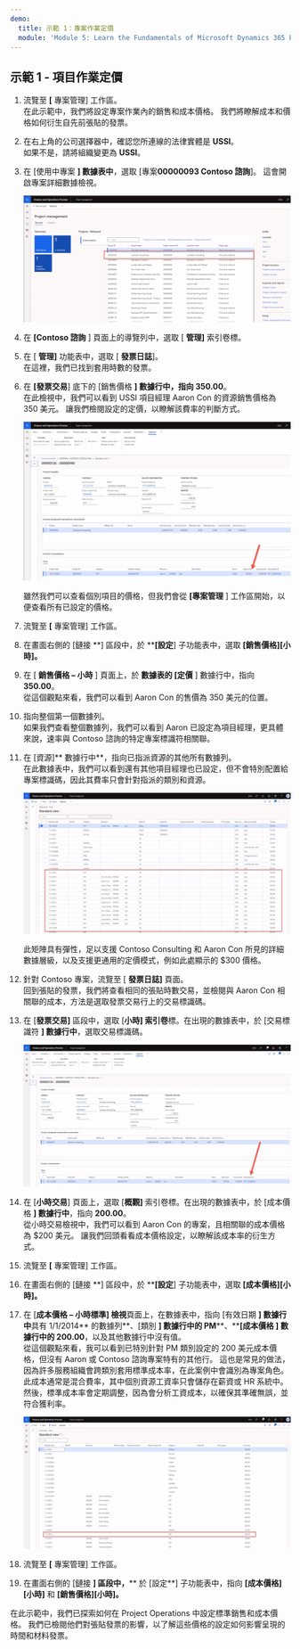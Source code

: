 ```yaml
---
demo:
  title: 示範 1：專案作業定價
  module: 'Module 5: Learn the Fundamentals of Microsoft Dynamics 365 Project Operations'
---
```


## 示範 1 - 項目作業定價

1. 流覽至 **[** 專案管理] 工作區。  
    在此示範中，我們將設定專案作業內的銷售和成本價格。 我們將瞭解成本和價格如何衍生自先前張貼的發票。

1. 在右上角的公司選擇器中，確認您所連線的法律實體是 **USSI**。  
    如果不是，請將組織變更為 **USSI**。

1. 在 [使用中專案 **] 數據表中**，選取 [專案**00000093 Contoso 諮詢**]。 這會開啟專案詳細數據檢視。

    ![[使用中專案] 數據表中醒目提示 Contoso 咨詢的專案管理工作區螢幕快照。](./media/projops_prices_1_selecting_contoso_consulting.png)

1. 在 **[Contoso 諮詢** ] 頁面上的導覽列中，選取 [ **管理]** 索引卷標。

1. 在 [ **管理]** 功能表中，選取 [ **發票日誌**]。  
    在這裡，我們已找到套用時數的發票。

1. 在 **[發票交易**] 底下的 [銷售價格 **] 數據行中，指向 **350.00****。  
    在此檢視中，我們可以看到 USSI 項目經理 Aaron Con 的資源銷售價格為 350 美元。 讓我們檢閱設定的定價，以瞭解該費率的判斷方式。

    ![發票日誌的螢幕快照，其中在銷售價格數據行中醒目提示值 350。](./media/projops_prices_2_point_to_350.png)  

    雖然我們可以查看個別項目的價格，但我們會從 **[專案管理** ] 工作區開始，以便查看所有已設定的價格。

1. 流覽至 **[** 專案管理] 工作區。

1. 在畫面右側的 [鏈接 **] 區段中，於 ****[設定**] 子功能表中，選取 **[銷售價格][小時]。**

1. 在 [ **銷售價格 – 小時** ] 頁面上，於 **數據表的 [定價** ] 數據行中，指向 **350.00**。  
從這個觀點來看，我們可以看到 Aaron Con 的售價為 350 美元的位置。

1. 指向整個第一個數據列。  
    如果我們查看整個數據列，我們可以看到 Aaron 已設定為項目經理，更具體來說，速率與 Contoso 諮詢的特定專案標識符相關聯。

1. 在 [資源]** 數據行中**，指向已指派資源的其他所有數據列。  
    在此數據表中，我們可以看到還有其他項目經理也已設定，但不會特別配置給專案標識碼，因此其費率只會針對指派的類別和資源。

    ![銷售價格 - 小時頁面的螢幕快照，其中包含數據表中已指派資源的所有數據列。](./media/projops_prices_3_resources_table.png)  

    此矩陣具有彈性，足以支援 Contoso Consulting 和 Aaron Con 所見的詳細數據層級，以及支援更通用的定價模式，例如此處顯示的 $300 價格。

1. 針對 Contoso 專案，流覽至 [ **發票日誌]** 頁面。  
    回到張貼的發票，我們將查看相同的張貼時數交易，並檢閱與 Aaron Con 相關聯的成本，方法是選取發票交易行上的交易標識碼。

1. 在 [**發票交易]** 區段中，選取 [**小時] 索引卷**標。在出現的數據表中，於 [交易標識符 **] 數據行中**，選取交易標識碼。

    ![發票日誌頁面的螢幕快照，其中已醒目提示交易標識碼數據行。](./media/projops_prices_4_select_a_transaction_id.png)

1. 在 [**小時交易**] 頁面上，選取 [**概觀]** 索引卷標。在出現的數據表中，於 [成本價格 **] 數據行中**，指向 **200.00**。  
    從小時交易檢視中，我們可以看到 Aaron Con 的專案，且相關聯的成本價格為 $200 美元。 讓我們回頭看看成本價格設定，以瞭解該成本率的衍生方式。

1. 流覽至 **[** 專案管理] 工作區。

1. 在畫面右側的 [鏈接 **] 區段中，於 ****[設定**] 子功能表中，選取 **[成本價格][小時]。**

1. 在 [**成本價格 – 小時標準] 檢視**頁面上，在數據表中，指向 [有效日期 **] 數據行中**具有 1/1/2014** 的數據列**、[類別 **] 數據行中的 PM****、****[成本價格 **] 數據行中的 200.00****，以及其他數據行中沒有值。  
    從這個觀點來看，我可以看到已特別針對 PM 類別設定的 200 美元成本價格，但沒有 Aaron 或 Contoso 諮詢專案特有的其他行。 這也是常見的做法，因為許多服務組織會跨類別套用標準成本率，在此案例中會識別為專案角色。 此成本通常是混合費率，其中個別資源工資率只會儲存在薪資或 HR 系統中。 然後，標準成本率會定期調整，因為會分析工資成本，以確保其準確無誤，並符合獲利率。

    ![成本價格 - 小時數據表的螢幕快照，其中已醒目提示 PM 定價的數據列。](./media/projops_prices_5_cost_price_hour_table.png)

1. 流覽至 **[** 專案管理] 工作區。

1. 在畫面右側的 [鏈接 **] 區段中，**** 於 [設定**] 子功能表中，指向 **[成本價格][小時]** 和 **[銷售價格][小時]。**  

在此示範中，我們已探索如何在 Project Operations 中設定標準銷售和成本價格。 我們已檢閱他們對張貼發票的影響，以了解這些價格的設定如何影響呈現的時間和材料發票。
